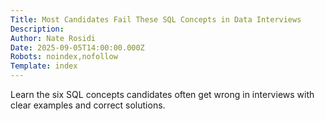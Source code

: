 ```yaml
---
Title: Most Candidates Fail These SQL Concepts in Data Interviews
Description: 
Author: Nate Rosidi
Date: 2025-09-05T14:00:00.000Z
Robots: noindex,nofollow
Template: index
---
```

Learn the six SQL concepts candidates often get wrong in interviews with clear examples and correct solutions.
